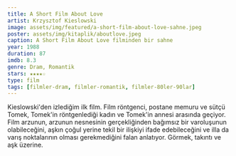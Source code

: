 ```yaml
---
title: A Short Film About Love
artist: Krzysztof Kieslowski
image: assets/img/featured/a-short-film-about-love-sahne.jpeg
poster: assets/img/kitaplik/aboutlove.jpeg
caption: A Short Film About Love filminden bir sahne
year: 1988
duration: 87
imdb: 8.3
genre: Dram, Romantik
stars: ★★★★☆
type: film
tags: [filmler-dram, filmler-romantik, filmler-80ler-90lar]
---
```

Kieslowski'den izlediğim ilk film. Film röntgenci, postane memuru ve sütçü Tomek, Tomek'in röntgenlediği kadın ve Tomek'in annesi arasında geçiyor. Film arzunun, arzunun nesnesinin gerçekliğinden bağımsız bir varoluşunun olabileceğini, aşkın çoğul yerine tekil bir ilişkiyi ifade edebileceğini ve illa da varış noktalarının olması gerekmediğini falan anlatıyor. Görmek, takıntı ve aşk üzerine. 

